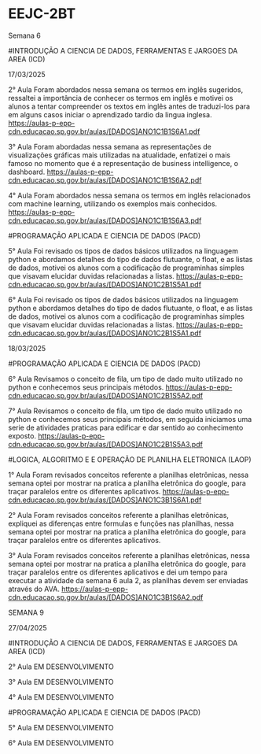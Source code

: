 ﻿# EEJC-2BT

Semana 6

#INTRODUÇÃO A CIENCIA DE DADOS, FERRAMENTAS E JARGOES DA AREA (ICD)

17/03/2025

2° Aula
Foram abordados nessa semana os termos em inglês sugeridos, ressaltei a importância de conhecer os termos em inglês e motivei os alunos a tentar compreender os textos em inglês antes de traduzi-los para em alguns casos iniciar o aprendizado tardio da lingua inglesa.
https://aulas-p-epp-cdn.educacao.sp.gov.br/aulas/[DADOS]ANO1C1B1S6A1.pdf

3° Aula
Foram abordadas nessa semana as representações de visualizações gráficas mais utilizadas na atualidade, enfatizei o mais famoso no momento que é a representação de business intelligence, o dashboard.
https://aulas-p-epp-cdn.educacao.sp.gov.br/aulas/[DADOS]ANO1C1B1S6A2.pdf

4° Aula
Foram abordados nessa semana os termos em inglês relacionados com machine learning, utilizando os exemplos mais conhecidos.
https://aulas-p-epp-cdn.educacao.sp.gov.br/aulas/[DADOS]ANO1C1B1S6A3.pdf

#PROGRAMAÇÃO APLICADA E CIENCIA DE DADOS (PACD)

5° Aula
Foi revisado os tipos de dados básicos utilizados na linguagem python e abordamos detalhes do tipo de dados flutuante, o float, e as listas de dados, motivei os alunos com a codificação de programinhas simples que visavam elucidar duvidas relacionadas a listas.
https://aulas-p-epp-cdn.educacao.sp.gov.br/aulas/[DADOS]ANO1C2B1S5A1.pdf

6° Aula
Foi revisado os tipos de dados básicos utilizados na linguagem python e abordamos detalhes do tipo de dados flutuante, o float, e as listas de dados, motivei os alunos com a codificação de programinhas simples que visavam elucidar duvidas relacionadas a listas.
https://aulas-p-epp-cdn.educacao.sp.gov.br/aulas/[DADOS]ANO1C2B1S5A1.pdf

18/03/2025

#PROGRAMAÇÃO APLICADA E CIENCIA DE DADOS (PACD)

6° Aula
Revisamos o conceito de fila, um tipo de dado muito utilizado no python e conhecemos seus principais métodos.
https://aulas-p-epp-cdn.educacao.sp.gov.br/aulas/[DADOS]ANO1C2B1S5A2.pdf

7° Aula
Revisamos o conceito de fila, um tipo de dado muito utilizado no python e conhecemos seus principais métodos, em seguida iniciamos uma serie de atividades praticas para edificar e dar sentido ao conhecimento exposto.
https://aulas-p-epp-cdn.educacao.sp.gov.br/aulas/[DADOS]ANO1C2B1S5A3.pdf

#LOGICA, ALGORITMO E E OPERAÇÃO DE PLANILHA ELETRONICA (LAOP)

1° Aula
Foram revisados conceitos referente a planilhas eletrônicas, nessa semana optei por mostrar na pratica a planilha eletrônica do google, para traçar paralelos entre os diferentes aplicativos.
https://aulas-p-epp-cdn.educacao.sp.gov.br/aulas/[DADOS]ANO1C3B1S6A1.pdf

2° Aula
Foram revisados conceitos referente a planilhas eletrônicas, expliquei as diferenças entre formulas e funções nas planilhas, nessa semana optei por mostrar na pratica a planilha eletrônica do google, para traçar paralelos entre os diferentes aplicativos.

3° Aula
Foram revisados conceitos referente a planilhas eletrônicas, nessa semana optei por mostrar na pratica a planilha eletrônica do google, para traçar paralelos entre os diferentes aplicativos e dei um tempo para executar a atividade da semana 6 aula 2, as planilhas devem ser enviadas através do AVA.
https://aulas-p-epp-cdn.educacao.sp.gov.br/aulas/[DADOS]ANO1C3B1S6A2.pdf

SEMANA 9

27/04/2025

#INTRODUÇÃO A CIENCIA DE DADOS, FERRAMENTAS E JARGOES DA AREA (ICD)

2° Aula
EM DESENVOLVIMENTO

3° Aula
EM DESENVOLVIMENTO

4° Aula
EM DESENVOLVIMENTO

#PROGRAMAÇÃO APLICADA E CIENCIA DE DADOS (PACD)

5° Aula
EM DESENVOLVIMENTO

6° Aula
EM DESENVOLVIMENTO